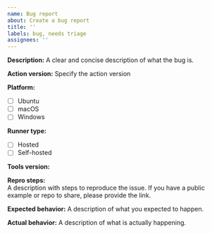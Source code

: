 ```yaml
---
name: Bug report
about: Create a bug report
title: ''
labels: bug, needs triage
assignees: ''
---
```


<!--- Please direct any generic questions related to actions to our support community forum at https://github.community/c/code-to-cloud/github-actions/41 --->
<!--- Before opening up a new bug report, please make sure to check for similar existing issues -->

**Description:**
A clear and concise description of what the bug is.

**Action version:**
Specify the action version

**Platform:**

- [ ] Ubuntu
- [ ] macOS
- [ ] Windows

**Runner type:**

- [ ] Hosted
- [ ] Self-hosted

**Tools version:**

<!--- Please specify versions of node and package manager (npm, yarn, pnpm and etc)-->

**Repro steps:**  
A description with steps to reproduce the issue. If you have a public example or repo to share, please provide the link.

**Expected behavior:**
A description of what you expected to happen.

**Actual behavior:**
A description of what is actually happening.
